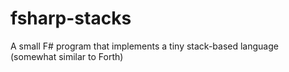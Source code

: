 # fsharp-stacks

A small F# program that implements a tiny stack-based language (somewhat similar to Forth)
